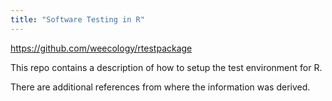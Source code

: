 ```yaml
---
title: "Software Testing in R"
---
```


https://github.com/weecology/rtestpackage

This repo contains a description of how to setup the test environment for R.

There are additional references from where the information was derived.
